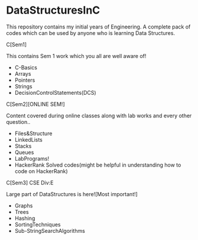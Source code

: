 # DataStructuresInC
This repository contains my initial years of Engineering. A complete pack of codes which can be used by anyone who is learning Data Structures.

C[Sem1]

This contains Sem 1 work which you all are well aware of!
* C-Basics
* Arrays
* Pointers
* Strings
* DecisionControlStatements(DCS)

C[Sem2][ONLINE SEM!]

Content covered during online classes along with lab works and every other question..
* Files&Structure
* LinkedLists
* Stacks
* Queues
* LabPrograms!
* HackerRank Solved codes(might be helpful in understanding how to code on HackerRank)

C[Sem3] CSE Div:E

Large part of DataStructures is here![Most important!]
* Graphs
* Trees
* Hashing
* SortingTechniques
* Sub-StringSearchAlgorithms
